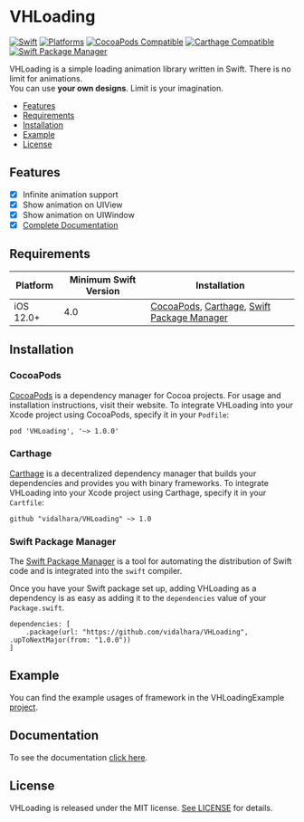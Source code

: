 # VHLoading

[![Swift](https://img.shields.io/badge/Swift-4.0_5.1_5.2_5.3_5.4_5.5-blue)](https://img.shields.io/badge/Swift-4.0_5.1_5.2_5.3_5.4_5.5-Orange)
[![Platforms](https://img.shields.io/badge/Platforms-iOS-blue)](https://img.shields.io/badge/Platforms-iOS-Blue)
[![CocoaPods Compatible](https://img.shields.io/cocoapods/v/VHLoading?color=pistachiogreen)](https://img.shields.io/cocoapods/v/VHLoading?color=pistachiogreen)
[![Carthage Compatible](https://img.shields.io/badge/Carthage-compatible-4BC51D.svg)](https://github.com/Carthage/Carthage)
[![Swift Package Manager](https://img.shields.io/badge/Swift_Package_Manager-compatible-pistachiogreen)](https://img.shields.io/badge/Swift_Package_Manager-compatible-pistachiogreen)


VHLoading is a simple loading animation library written in Swift. There is no limit for animations.
<br>You can use **your own designs**. Limit is your imagination.

- [Features](#features)
- [Requirements](#requirements)
- [Installation](#installation)
- [Example](#example)
- [License](#license)

## Features

- [x] Infinite animation support
- [x] Show animation on UIView
- [x] Show animation on UIWindow
- [x] [Complete Documentation](https://vidalhara.github.io/VHLoading/)

## Requirements

| Platform | Minimum Swift Version | Installation |
| --- | --- | --- |
| iOS 12.0+ | 4.0 | [CocoaPods](#cocoapods), [Carthage](#carthage), [Swift Package Manager](#swift-package-manager) |

## Installation

### CocoaPods

[CocoaPods](https://cocoapods.org) is a dependency manager for Cocoa projects. For usage and installation instructions, visit their website. To integrate VHLoading into your Xcode project using CocoaPods, specify it in your `Podfile`:

```
pod 'VHLoading', '~> 1.0.0'
```

### Carthage

[Carthage](https://github.com/Carthage/Carthage) is a decentralized dependency manager that builds your dependencies and provides you with binary frameworks. To integrate VHLoading into your Xcode project using Carthage, specify it in your `Cartfile`:

```
github "vidalhara/VHLoading" ~> 1.0
```

### Swift Package Manager

The [Swift Package Manager](https://swift.org/package-manager/) is a tool for automating the distribution of Swift code and is integrated into the `swift` compiler. 

Once you have your Swift package set up, adding VHLoading as a dependency is as easy as adding it to the `dependencies` value of your `Package.swift`.

```
dependencies: [
    .package(url: "https://github.com/vidalhara/VHLoading", .upToNextMajor(from: "1.0.0"))
]
```

## Example

You can find the example usages of framework in the VHLoadingExample [project](./VHLoadingExample/VHLoadingExample.xcodeproj).

## Documentation

To see the documentation [click here](https://vidalhara.github.io/VHLoading/).

## License

VHLoading is released under the MIT license. [See LICENSE](https://github.com/vidalhara/VHLoading/blob/master/LICENSE) for details.
